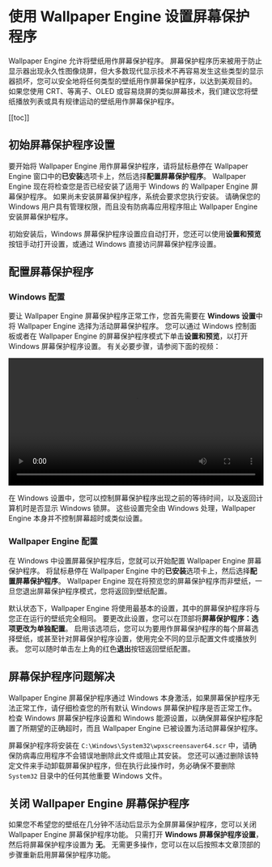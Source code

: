 # 使用 Wallpaper Engine 设置屏幕保护程序

Wallpaper Engine 允许将壁纸用作屏幕保护程序。 屏幕保护程序历来被用于防止显示器出现永久性图像烧屏，但大多数现代显示技术不再容易发生这些类型的显示器损坏，您可以安全地将任何类型的壁纸用作屏幕保护程序，以达到美观目的。 如果您使用 CRT、等离子、OLED 或容易烧屏的类似屏幕技术，我们建议您将壁纸播放列表或具有规律运动的壁纸用作屏幕保护程序。

[[toc]]

## 初始屏幕保护程序设置

要开始将 Wallpaper Engine 用作屏幕保护程序，请将鼠标悬停在 Wallpaper Engine 窗口中的**已安装**选项卡上，然后选择**配置屏幕保护程序**。 Wallpaper Engine 现在将检查您是否已经安装了适用于 Windows 的 Wallpaper Engine 屏幕保护程序。 如果尚未安装屏幕保护程序，系统会要求您执行安装。 请确保您的 Windows 用户具有管理权限，而且没有防病毒应用程序阻止 Wallpaper Engine 安装屏幕保护程序。

初始安装后，Windows 屏幕保护程序设置应自动打开，您还可以使用**设置和预览**按钮手动打开设置，或通过 Windows 直接访问屏幕保护程序设置。

## 配置屏幕保护程序

### Windows 配置

要让 Wallpaper Engine 屏幕保护程序正常工作，您首先需要在 **Windows 设置**中将 Wallpaper Engine 选择为活动屏幕保护程序。 您可以通过 Windows 控制面板或者在 Wallpaper Engine 的屏幕保护程序模式下单击**设置和预览**，以打开 Windows 屏幕保护程序设置。 有关必要步骤，请参阅下面的视频：

<video width="100%" controls autoplay loop>
  <source src="/videos/screensaver_setup.mp4" type="video/mp4">
  您的浏览器不支持视频标签。
</video>

在 Windows 设置中，您可以控制屏幕保护程序出现之前的等待时间，以及返回计算机时是否显示 Windows 锁屏。 这些设置完全由 Windows 处理，Wallpaper Engine 本身并不控制屏幕超时或类似设置。

### Wallpaper Engine 配置

在 Windows 中设置屏幕保护程序后，您就可以开始配置 Wallpaper Engine 屏幕保护程序。 将鼠标悬停在 Wallpaper Engine 中的**已安装**选项卡上，然后选择**配置屏幕保护程序**。 Wallpaper Engine 现在将预览您的屏幕保护程序而非壁纸，一旦您退出屏幕保护程序模式，您将返回到壁纸配置。

默认状态下，Wallpaper Engine 将使用最基本的设置，其中的屏幕保护程序将与您正在运行的壁纸完全相同。 要更改此设置，您可以在顶部将**屏幕保护程序：**选项更改为**单独配置**。 启用该选项后，您可以为要用作屏幕保护程序的每个屏幕选择壁纸，或甚至针对屏幕保护程序设置，使用完全不同的显示配置文件或播放列表。 您可以随时单击左上角的红色**退出**按钮返回壁纸配置。

## 屏幕保护程序问题解决

Wallpaper Engine 屏幕保护程序通过 Windows 本身激活，如果屏幕保护程序无法正常工作，请仔细检查您的所有默认 Windows 屏幕保护程序是否正常工作。 检查 Windows 屏幕保护程序设置和 Windows 能源设置，以确保屏幕保护程序配置了所期望的正确超时，而且 Wallpaper Engine 已被设置为活动屏幕保护程序。

屏幕保护程序将安装在 `C:\Windows\System32\wpxscreensaver64.scr` 中，请确保防病毒应用程序不会错误地删除此文件或阻止其安装。 您还可以通过删除该特定文件来手动卸载屏幕保护程序，但在执行此操作时，务必确保不要删除 `System32` 目录中的任何其他重要 Windows 文件。

## 关闭 Wallpaper Engine 屏幕保护程序

如果您不希望您的壁纸在几分钟不活动后显示为全屏屏幕保护程序，您可以关闭 Wallpaper Engine 屏幕保护程序功能。 只需打开 **Windows 屏幕保护程序设置**，然后将屏幕保护程序设置为 **无**。 无需更多操作，您可以在以后按照本文章顶部的步骤重新启用屏幕保护程序功能。